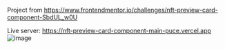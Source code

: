 Project from https://www.frontendmentor.io/challenges/nft-preview-card-component-SbdUL_w0U

Live server: https://nft-preview-card-component-main-puce.vercel.app
![image](https://user-images.githubusercontent.com/77296221/167403820-ac095765-ca72-4ea1-9bfa-491e8b44621d.png)
